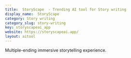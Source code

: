 ```yaml
---
title:  StoryScape  - Trending AI tool for Story writing
display_name:  StoryScape 
category: Story writing
category_slug: story-writing
key: storyscapeai_app
website: https://storyscapeai.app/
layout: aitool
---
```


Multiple-ending immersive storytelling experience.
